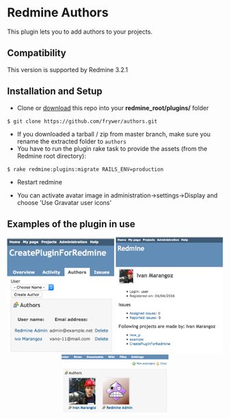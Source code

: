 Redmine Authors
==================

This plugin lets you to add authors to your projects.


Compatibility
-------------

This version is supported by Redmine 3.2.1


Installation and Setup
----------------------

* Clone or [download](https://github.com/frywer/authors/archive/master.zip) this repo into your **redmine_root/plugins/** folder

```
$ git clone https://github.com/frywer/authors.git
```
* If you downloaded a tarball / zip from master branch, make sure you rename the extracted folder to `authors`
* You have to run the plugin rake task to provide the assets (from the Redmine root directory):
```
$ rake redmine:plugins:migrate RAILS_ENV=production
```
* Restart redmine

* You can activate avatar image in administration->settings->Display and choose 'Use Gravatar user icons'

Examples of the plugin in use
------------------------------

<p align="center">
<img src="authors_create.png" width="250"/>
<img src="user_show.png" width="250"/>
<img src="project_show.png" width="250"/>
</p>

